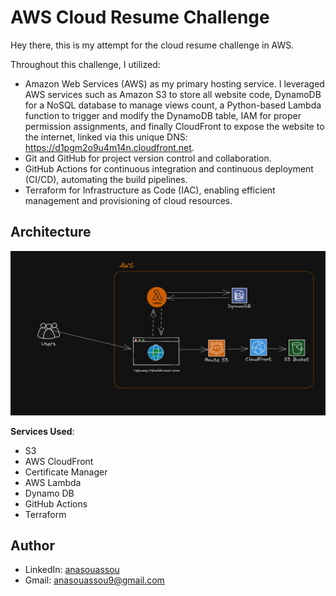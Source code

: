 # AWS Cloud Resume Challenge

Hey there, this is my attempt for the cloud resume challenge in AWS.

Throughout this challenge, I utilized:

- Amazon Web Services (AWS) as my primary hosting service. I leveraged AWS services such as Amazon S3 to store all website code, DynamoDB for a NoSQL database to manage views count, a Python-based Lambda function to trigger and modify the DynamoDB table, IAM for proper permission assignments, and finally CloudFront to expose the website to the internet, linked via this unique DNS: https://d1pgm2o9u4m14n.cloudfront.net.
- Git and GitHub for project version control and collaboration.
- GitHub Actions for continuous integration and continuous deployment (CI/CD), automating the build pipelines.
- Terraform for Infrastructure as Code (IAC), enabling efficient management and provisioning of cloud resources.


## Architecture

![Architecture Diagram](/Infrastructure/AWS-Architecture-Cloud-resume-challenge.png)

**Services Used**:

- S3
- AWS CloudFront
- Certificate Manager
- AWS Lambda
- Dynamo DB
- GitHub Actions
- Terraform
 
## Author
- LinkedIn: [anasouassou](https://www.linkedin.com/in/anas-ouassou-6aa766218/)
- Gmail: anasouassou9@gmail.com
  
